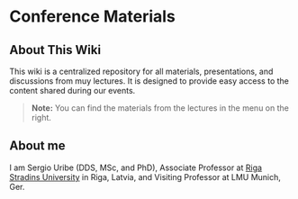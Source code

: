 # Conference Materials

## About This Wiki

This wiki is a centralized repository for all materials, presentations, and discussions from muy lectures. It is designed to provide easy access to the content shared during our events.

> **Note:** You can find the materials from the lectures in the menu on the right.

## About me

I am Sergio Uribe (DDS, MSc, and PhD), Associate Professor at [Riga Stradins University](https://science.rsu.lv/en/persons/sergio-e-uribe) in Riga, Latvia, and Visiting Professor at LMU Munich, Ger.
